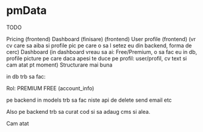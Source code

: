 # pmData

TODO

Pricing (frontend)
Dashboard (finisare) (frontend)
User profile (frontend) (vr cv care sa aiba si profile pic pe care o sa l setez eu din backend, forma de cerc)
Dashboard (in dashboard vreau sa ai: Free/Premium, o sa fac eu in db, profile picture pe care daca apesi te duce pe profil: user/profil, cv text si cam atat pt moment)
Structurare mai buna

in db trb sa fac:

Rol: PREMIUM FREE (account_info)

pe backend in models trb sa fac niste api de delete send email etc

Also pe backend trb sa curat cod si sa adaug cms si alea.

Cam atat
